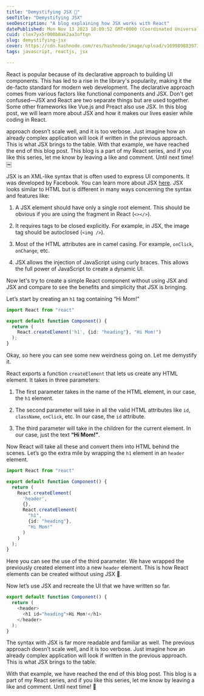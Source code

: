 ```yaml
---
title: "Demystifying JSX 🚀"
seoTitle: "Demystifying JSX"
seoDescription: "A blog explaining how JSX works with React"
datePublished: Mon Nov 13 2023 18:09:52 GMT+0000 (Coordinated Universal Time)
cuid: clox7yx5r000b0ak2aa3oftqn
slug: demystifying-jsx
cover: https://cdn.hashnode.com/res/hashnode/image/upload/v1699898839735/a540906a-9899-4088-90fd-dcd932a5fce2.png
tags: javascript, reactjs, jsx

---
```


React is popular because of its declarative approach to building UI components. This has led to a rise in the library's popularity, making it the de-facto standard for modern web development. The declarative approach comes from various factors like functional components and JSX. Don't get confused—JSX and React are two separate things but are used together. Some other frameworks like Vue.js and Preact also use JSX. In this blog post, we will learn more about JSX and how it makes our lives easier while coding in React.

approach doesn’t scale well, and it is too verbose. Just imagine how an already complex application will look if written in the previous approach. This is what JSX brings to the table. With that example, we have reached the end of this blog post. This blog is a part of my React series, and if you like this series, let me know by leaving a like and comment. Until next time! ￼

JSX is an XML-like syntax that is often used to express UI components. It was developed by Facebook. You can learn more about JSX [here](https://facebook.github.io/jsx/). JSX looks similar to HTML but is different in many ways concerning the syntax and features like:

1. A JSX element should have only a single root element. This should be obvious if you are using the fragment in React (`<></>`).
    
2. It requires tags to be closed explicitly. For example, in JSX, the image tag should be autoclosed (`<img />`).
    
3. Most of the HTML attributes are in camel casing. For example, `onClick`, `onChange`, etc.
    
4. JSX allows the injection of JavaScript using curly braces. This allows the full power of JavaScript to create a dynamic UI.
    

Now let's try to create a simple React component without using JSX and JSX and compare to see the benefits and simplicity that JSX is bringing.

Let’s start by creating an `h1` tag containing “Hi Mom!”

```typescript
import React from "react"

export default function Component() {
  return (
    React.createElement('h1', {id: "heading"}, "Hi Mom!")
  );
}
```

Okay, so here you can see some new weirdness going on. Let me demystify it.

React exports a function `createElement` that lets us create any HTML element. It takes in three parameters:

1. The first parameter takes in the name of the HTML element, in our case, the `h1` element.
    
2. The second parameter will take in all the valid HTML attributes like `id`, `className`, `onClick`, etc. In our case, the `id` attribute.
    
3. The third parameter will take in the children for the current element. In our case, just the text **“Hi Mom!”**.
    

Now React will take all these and convert them into HTML behind the scenes. Let’s go the extra mile by wrapping the `h1` element in an `header` element.

```typescript
import React from "react"

export default function Component() {
  return (
    React.createElement(
      'header',
      {},
      React.createElement(
        "h1",
        {id: "heading"},
        "Hi Mom!"
      )
    )
  );
}
```

Here you can see the use of the third parameter. We have wrapped the previously created element into a new `header` element. This is how React elements can be created without using JSX 🤯.

Now let’s use JSX and recreate the UI that we have written so far.

```typescript
export default function Component() {
  return (
    <header>
      <h1 id="heading">Hi Mom!</h1>
    </header>
  );
}
```

The syntax with JSX is far more readable and familiar as well. The previous approach doesn’t scale well, and it is too verbose. Just imagine how an already complex application will look if written in the previous approach. This is what JSX brings to the table.

With that example, we have reached the end of this blog post. This blog is a part of my React series, and if you like this series, let me know by leaving a like and comment. Until next time! 👋